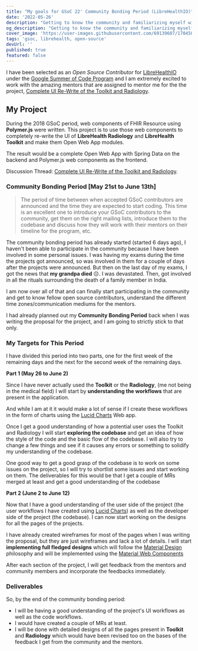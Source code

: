 ```yaml
---
title: "My goals for GSoC 22' Community Bonding Period (LibreHealthIO)"
date: '2022-05-26'
description: "Getting to know the community and familiarizing myself with LibreHealht's codebase and their working style."
og_description: "Getting to know the community and familiarizing myself with LibreHealht's codebase and their working style."
cover_image: 'https://user-images.githubusercontent.com/69139607/170450651-bfe6ef15-5634-473d-908f-d95dab890113.png'
tags: 'gsoc, librehealth, open-source'
devUrl: ''
published: true
featured: false
---
```


I have been selected as an _Open Source Contributor_ for [LibreHealthIO](https://librehealth.io) under the [Google Summer
of Code Program](https://summerofcode.withgoogle.com) and I am extremely excited to work with the amazing mentors that are assigned to mentor me for the
the project, [Complete UI Re-Write of the Toolkit and Radiology](https://forums.librehealth.io/t/project-complete-ui-rewrite-or-radiology-and-toolkit-as-an-open-web-application/4323/59).

## My Project

During the 2018 GSoC period, web components of FHIR Resource using **Polymer.js** were written. This project is to use
those web components to completely re-write the UI of **LibreHealth Radiology** and **LibreHealth Toolkit** and make them
Open Web App modules.

The result would be a complete Open Web App with Spring Data on the backend and Polymer.js web components as
the frontend.

Discussion Thread: [Complete UI Re-Write of the Toolkit and Radiology](https://forums.librehealth.io/t/project-complete-ui-rewrite-or-radiology-and-toolkit-as-an-open-web-application/4323/59).

### Community Bonding Period [May 21st to June 13th]

> The period of time between when accepted GSoC contributors are announced and the time they are expected to start coding.
> This time is an excellent one to introduce your GSoC contributors to the community, get them on the right mailing
> lists, introduce them to the codebase and discuss how they will work with their mentors on their timeline for the
> program, etc.

The community bonding period has already started (started 6 days ago), I haven't been able to participate in
the community because I have been involved in some personal issues. I was having my exams during the time the projects
got announced, so was involved in them for a couple of days after the projects were announced. But then on the last day of my
exams, I got the news that **my grandpa died** 😔. I was devastated. Then, got involved in all the rituals surrounding the death of a
family member in India.

I am now over all of that and can finally start participating in the community and get to know fellow open source
contributors, understand the different time zones/communication mediums for the mentors.

I had already planned out my **Community Bonding Period** back when I was writing the proposal for the project, and I am
going to strictly stick to that only.

### My Targets for This Period

I have divided this period into two parts, one for the first week of the remaining days and the next for the second week
of the remaining days.

**Part 1 (May 26 to June 2)**

Since I have never actually used the **Toolkit** or the **Radiology**, (me not being in the medical field) I will
start by **understanding the workflows** that are present in the application.

And while I am at it it would make a lot of sense if I create these workflows in the form of charts using
the [Lucid Charts](https://www.lucidchart.com/pages/landing?utm_source=google&utm_medium=cpc&utm_campaign=branded_sitelink_en_lucidchart&km_CPC_CampaignId=1484560207&km_CPC_AdGroupID=60168114191&km_CPC_Keyword=lucid%20charts&km_CPC_MatchType=e&km_CPC_ExtensionID=21193716975&km_CPC_Network=g&km_CPC_AdPosition=&km_CPC_Creative=442433234360&km_CPC_TargetID=aud-536921399221:kwd-64262996435&km_CPC_Country=9302050&km_CPC_Device=c&km_CPC_placement=&km_CPC_target=&gclid=CjwKCAjwyryUBhBSEiwAGN5OCI4NStq17xA2UmsfNMW1J-MvNR5Q59Iu5u5LKdWVWJc9ilEYn77A-BoCEAgQAvD_BwE)
Web app.

Once I get a good understanding of how a potential user uses the Toolkit and Radiology I will start **exploring the codebase**
and get an idea of how the style of the code and the basic flow of the codebase. I will also try to change a few things and
see if it causes any errors or something to solidify my understanding of the codebase.

One good way to get a good grasp of the codebase is to work on some issues on the project, so I will try to shortlist
some issues and start working on them. The deliverables for this would be that I get a couple of MRs merged at
least and get a good understanding of the codebase

**Part 2 (June 2 to June 12)**

Now that I have a good understanding of the user side of the project (the user workflows I have created using [Lucid Charts](https://www.lucidchart.com/pages/landing?utm_source=google&utm_medium=cpc&utm_campaign=branded_sitelink_en_lucidchart&km_CPC_CampaignId=1484560207&km_CPC_AdGroupID=60168114191&km_CPC_Keyword=lucid%20charts&km_CPC_MatchType=e&km_CPC_ExtensionID=21193716975&km_CPC_Network=g&km_CPC_AdPosition=&km_CPC_Creative=442433234360&km_CPC_TargetID=aud-536921399221:kwd-64262996435&km_CPC_Country=9302050&km_CPC_Device=c&km_CPC_placement=&km_CPC_target=&gclid=CjwKCAjwyryUBhBSEiwAGN5OCI4NStq17xA2UmsfNMW1J-MvNR5Q59Iu5u5LKdWVWJc9ilEYn77A-BoCEAgQAvD_BwE))
as well as the developer side of the project (the codebase). I can now start working on the designs for all the pages
of the projects.

I have already created wireframes for most of the pages when I was writing the proposal, but they are just wireframes
and lack a lot of details. I will start **implementing full fledged designs** which will follow the [Material Design](https://material.io/design) philosophy
and will be implemented using the [Material Web Components](https://github.com/material-components/material-web)

After each section of the project, I will get feedback from the mentors and community members and incorporate the
feedbacks immediately.

### Deliverables

So, by the end of the community bonding period:

- I will be having a good understanding of the project's UI workflows as well as the code workflows.
- I would have created a couple of MRs at least.
- I will be done with detailed designs of all the pages present in **Toolkit** and **Radiology** which would
  have been revised too on the bases of the feedback I get from the community and the mentors.
